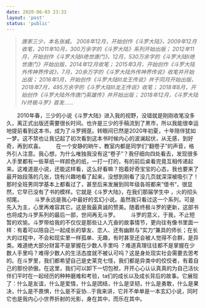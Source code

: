 ```yaml
---
date: 2020-06-03 23:33
layout: 'post'
status: 'public'
---
```


> *唐家三少，本名张威。*
> *2008年12月，开始创作《斗罗大陆》，2009年12月收笔，2011年10月，300万余字的《斗罗大陆》系列开始出版；*
> *2012年11月，开始创作《斗罗大陆II绝世唐门》，12月，530万余字的《斗罗大陆II绝世唐门》开始出版，2014年12月收笔；*
> *2015年3月，开始创作《斗罗大陆外传神界传说》，7月，20余万字的《斗罗大陆外传神界传说》收笔并开始出版；*
> *2016年1月，开始创作《斗罗大陆Ⅲ龙王传说》并于同月开始出版，2018年7月，495万余字的《斗罗大陆Ⅲ龙王传说》收笔；*
> *2018年8月，开始创作《斗罗大陆外传唐门英雄传》并开始出版；*
> *2018年12月，《斗罗大陆Ⅳ终极斗罗》首发......*

&emsp;&emsp;2010年春，三少的小说《斗罗大陆》进入我的视野，没错就是刚刚收笔没多久，离正式出版还需要很长时间。也许是三少的手稿流到了黑市，所以我能很幸运地提前看到这本书，成为了斗罗拥趸。转眼间已然是2020年初夏，十年陪伴犹如一梦。这不禁也让我记起了初次看到这本书时候内心的波澜起伏，从无感，到好奇，再到欢喜。
&emsp;&emsp;在一个安静的晌午，教室内都是同学们“翻卷子”的声音，格外引人注意。我心想，为什么唯独我没有这“卷子”？我仔细向四处看去，发现很多人手里都有一些草纸一样颜色的纸，一打一打的，有的前后桌看完竟互相传递起来。这难道是小说，还能这样看，这么好看嘛？抱着好奇宝宝的心态，我也要来了最开始段落的几张，饶有兴趣地看了起来，没想到刚看了没几页就深深被吸引了！那时全班男同学基本上都看过了，甚至后来发展到同年级各班都来”借书“，很显然，它早已没有了书的模样。它就是《斗罗大陆》，在我们那届学生中 ，火的彻头彻尾。
&emsp;&emsp;斗罗永远是我心中最好的玄幻小说。虽然我只看过这一个系列，可是先入为主，心里再难容其它。这是我最真诚的赞美。随着终极斗罗的更新，这部书也将成为斗罗系列的最后一部，世间再无斗罗。
&emsp;&emsp;斗罗的意义，于我，不止短暂的欢愉。斗罗带给我的不仅仅是那些让人亢奋的故事情节，更向往有像书里面一样：有着可以陪自己一起成长的挚友、恋人、还有幽默与”实力“兼具的师长；在长大的过程中，不会和现实里一样孤单、无趣，有时甚至还会被人觉得不合群，是异类。难道绝大部分财富不是掌握在少数人手里吗 ？难道真理往往都不是掌握在少数人手里吗？难得少数人的生活态度就不被认可吗？这是身处现实社会需要去思考的。在斗罗里，我们都希望自己是史莱克七怪，我们都是异类中的佼佼者，有着自己的那份骄傲。在这里，我们可以卸下一切包袱，开开心心认认真真的为自己活伙伴们平时在一起经历的种种磨难和考验，ta们的成长以及成长背后的故事。它展现了：什么是友谊，什么是爱情，什么是团结，什么是坚韧，什么是勇敢，什么是果决，什么是不畏惧，什么是不妥协...于我来讲，它并不单单是一本玄幻小说，同时它也是我内心小世界折射的光影，身在其中，而乐在其中。
